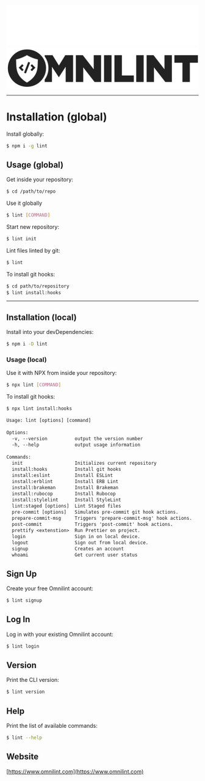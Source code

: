 ![Omnilint logo](./assets/images/logo-dark.png#gh-dark-mode-only)
![Omnilint logo](./assets/images/logo-light.png#gh-light-mode-only)

---

# Installation (global)

Install globally:

```sh
$ npm i -g lint
```

## Usage (global)

Get inside your repository:

```sh
$ cd /path/to/repo
```

Use it globally

```sh
$ lint [COMMAND]
```

Start new repository:

```sh
$ lint init
```

Lint files linted by git:

```sh
$ lint
```

To install git hooks:

```sh
$ cd path/to/repository
$ lint install:hooks
```

---

## Installation (local)

Install into your devDependencies:

```sh
$ npm i -D lint
```

### Usage (local)

Use it with NPX from inside your repository:

```sh
$ npx lint [COMMAND]
```

To install git hooks:

```sh
$ npx lint install:hooks
```

```
Usage: lint [options] [command]

Options:
  -v, --version          output the version number
  -h, --help             output usage information

Commands:
  init                   Initializes current repository
  install:hooks          Install git hooks
  install:eslint         Install ESLint
  install:erblint        Install ERB Lint
  install:brakeman       Install Brakeman
  install:rubocop        Install Rubocop
  install:stylelint      Install StyleLint
  lint:staged [options]  Lint Staged files
  pre-commit [options]   Simulates pre-commit git hook actions.
  prepare-commit-msg     Triggers 'prepare-commit-msg' hook actions.
  post-commit            Triggers 'post-commit' hook actions.
  prettify <extenstion>  Run Prettier on project.
  login                  Sign in on local device.
  logout                 Sign out from local device.
  signup                 Creates an account
  whoami                 Get current user status
```

## Sign Up

Create your free Omnilint account:

```sh
$ lint signup
```

## Log In

Log in with your existing Omnilint account:

```sh
$ lint login
```

## Version

Print the CLI version:

```sh
$ lint version
```

## Help

Print the list of available commands:

```sh
$ lint --help
```

## Website

[https://www.omnilint.com](https://www.omnilint.com)
